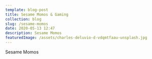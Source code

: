```yaml
---
template: blog-post
title: Sesame Momos & Gaming
collection: blog
slug: /sesame-momos
date: 2020-05-13 12:47
description: Sesame Momos
featuredImage: /assets/charles-deluvio-d-vdqmtfaau-unsplash.jpg
---
```


Sesame Momos
